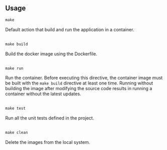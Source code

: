 ## Usage

```makefile
make
```
Default action that build and run the application in a container.
<br/>
<br/>

```makefile
make build
```
Build the docker image using the Dockerfile.
<br/>
<br/>

```makefile
make run
```
Run the container. Before executing this directive, 
the container image must be built with the `make build` directive at least one time.
Running without building the image after modifying the source code results in
running a container without the latest updates.
<br/>
<br/>

```makefile
make test
```
Run all the unit tests defined in the project.
<br/>
<br/>


```makefile
make clean
```
Delete the images from the local system.
